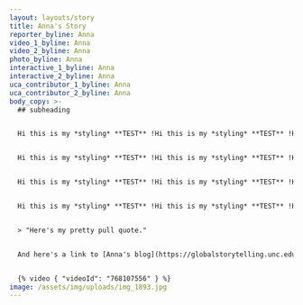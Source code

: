 ```yaml
---
layout: layouts/story
title: Anna's Story
reporter_byline: Anna
video_1_byline: Anna
video_2_byline: Anna
photo_byline: Anna
interactive_1_byline: Anna
interactive_2_byline: Anna
uca_contributor_1_byline: Anna
uca_contributor_2_byline: Anna
body_copy: >-
  ## subheading


  Hi this is my *styling* **TEST** !Hi this is my *styling* **TEST** !Hi this is my *styling* **TEST** !Hi this is my *styling* **TEST** !Hi this is my *styling* **TEST** !Hi this is my *styling* **TEST** !Hi this is my *styling* **TEST** !Hi this is my *styling* **TEST** !Hi this is my *styling* **TEST** !Hi this is my *styling* **TEST** !Hi this is my *styling* **TEST** !


  Hi this is my *styling* **TEST** !Hi this is my *styling* **TEST** !Hi this is my *styling* **TEST** !


  Hi this is my *styling* **TEST** !Hi this is my *styling* **TEST** !Hi this is my *styling* **TEST** !Hi this is my *styling* **TEST** !


  Hi this is my *styling* **TEST** !Hi this is my *styling* **TEST** !Hi this is my *styling* **TEST** !Hi this is my *styling* **TEST** !


  > "Here's my pretty pull quote."


  And here's a link to [Anna's blog](https://globalstorytelling.unc.edu/cutaway/terminal-to-terminal/).


  {% video { "videoId": "768107556" } %}
image: /assets/img/uploads/img_1893.jpg
---
```

